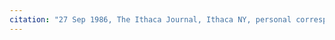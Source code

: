 ```yaml
---
citation: "27 Sep 1986, The Ithaca Journal, Ithaca NY, personal correspondence with Emily Brust Crane."
---
```



